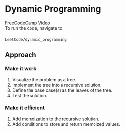 # Dynamic Programming

[FreeCodeCamp Video](https://youtu.be/oBt53YbR9Kk)<br>
To run the code, navigate to <br>

###

    LeetCode/dynamic_programming

## Approach

### Make it work

1. Visualize the problem as a tree.
2. Implement the tree into a recursive solution.
3. Define the base case(s) as the leaves of the tree.
4. Test the solution.

### Make it efficient

1. Add memoization to the recursive solution.
2. Add conditions to store and return memoized values.
